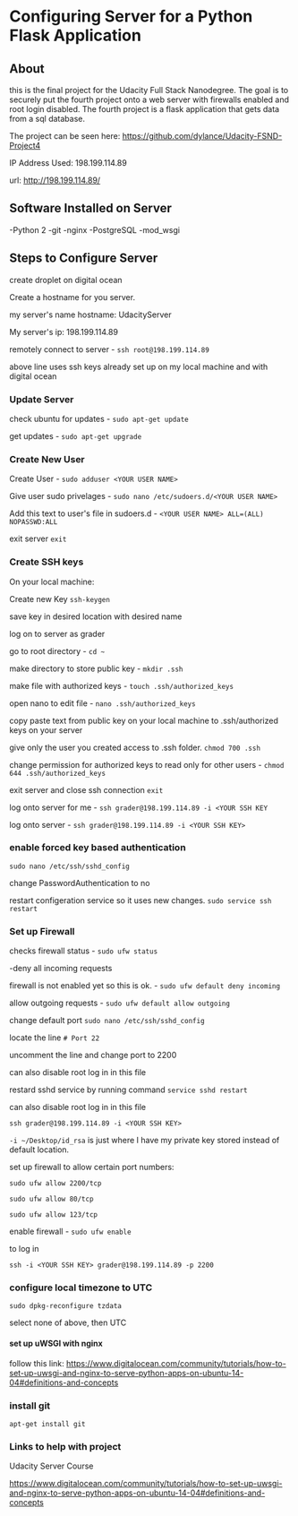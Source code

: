 # Configuring Server for a Python Flask Application

## About

this is the final project for the Udacity Full Stack Nanodegree. The goal
is to securely put the fourth project onto a web server with firewalls enabled and root login disabled. The fourth project is a flask application that gets data from a sql database.

The project can be seen here: https://github.com/dylance/Udacity-FSND-Project4

IP Address Used: 198.199.114.89

url: http://198.199.114.89/

## Software Installed on Server

-Python 2
-git
-nginx
-PostgreSQL
-mod_wsgi

## Steps to Configure Server

create droplet on digital ocean

Create a hostname for you server.

my server's name hostname: UdacityServer

My server's ip: 198.199.114.89

remotely connect to server - `ssh root@198.199.114.89`

above line uses ssh keys already set up on my local machine and with digital ocean

### Update Server
 check ubuntu for updates - `sudo apt-get update`

 get updates - `sudo apt-get upgrade`

### Create New User

Create User -  `sudo adduser <YOUR USER NAME>`

Give user sudo privelages - `sudo nano /etc/sudoers.d/<YOUR USER NAME>`

Add this text to user's file in sudoers.d -  `<YOUR USER NAME> ALL=(ALL) NOPASSWD:ALL`

 exit server `exit`

### Create SSH keys

On your local machine:

Create new Key `ssh-keygen`  

save key in desired location with desired name

log on to server as grader  

go to root directory - `cd ~`

make directory to store public key - `mkdir .ssh`

make file with authorized keys - `touch .ssh/authorized_keys`

open nano to edit file -  `nano .ssh/authorized_keys`

copy paste text from public key on your local machine to  .ssh/authorized keys on your server

give only the user you created access to .ssh folder. `chmod 700 .ssh`

change permission for authorized keys to read only for other users - `chmod 644 .ssh/authorized_keys`

exit server and close ssh connection `exit`


log onto server for me -  `ssh grader@198.199.114.89 -i <YOUR SSH KEY`

log onto server -  `ssh grader@198.199.114.89 -i <YOUR SSH KEY>`

### enable  forced key based authentication

`sudo nano /etc/ssh/sshd_config`

 change PasswordAuthentication to no

 restart configeration service so it uses new changes. `sudo service ssh restart`


### Set up Firewall


checks firewall status - `sudo ufw status`

-deny all incoming requests

firewall is not enabled yet so this is ok. - `sudo ufw default deny incoming`

 allow outgoing requests - `sudo ufw default allow outgoing`

 change default port `sudo nano /etc/ssh/sshd_config`

locate the line `# Port 22`

uncomment the line and change port to 2200

can also disable root log in in this file

restard sshd service by running command `service sshd restart`

can also disable root log in in this file


`ssh grader@198.199.114.89 -i <YOUR SSH KEY>`

`-i ~/Desktop/id_rsa` is just where I have my private key stored instead of default location.


set up firewall to allow certain port numbers:

`sudo ufw allow 2200/tcp`

 `sudo ufw allow 80/tcp`

 `sudo ufw allow 123/tcp`

enable firewall - `sudo ufw enable`


 to log in

 `ssh -i <YOUR SSH KEY> grader@198.199.114.89 -p 2200`




### configure local timezone to UTC

 `sudo dpkg-reconfigure tzdata`

 select none of above, then UTC



#### set up uWSGI with nginx

follow this link:
 https://www.digitalocean.com/community/tutorials/how-to-set-up-uwsgi-and-nginx-to-serve-python-apps-on-ubuntu-14-04#definitions-and-concepts

### install git

 `apt-get install git`


### Links to help with project

 Udacity Server Course


 https://www.digitalocean.com/community/tutorials/how-to-set-up-uwsgi-and-nginx-to-serve-python-apps-on-ubuntu-14-04#definitions-and-concepts
